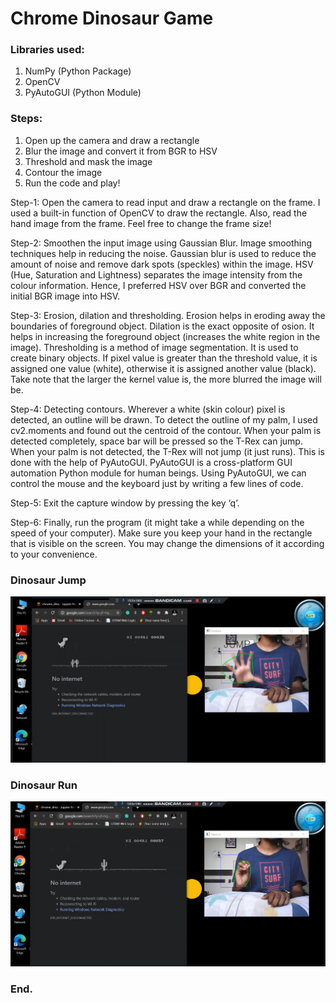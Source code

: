 # Chrome Dinosaur Game

### Libraries used:
1. NumPy (Python Package)
2. OpenCV
3. PyAutoGUI (Python Module)

### Steps:
1. Open up the camera and draw a rectangle
2. Blur the image and convert it from BGR to HSV
3. Threshold and mask the image
4. Contour the image
5. Run the code and play!

Step-1: Open the camera to read input and draw a rectangle on the frame. I used a built-in function of OpenCV to draw the rectangle. Also, read the hand image from the frame. Feel free to change the frame size!

Step-2: Smoothen the input image using Gaussian Blur. Image smoothing techniques help in reducing the noise. Gaussian blur is used to reduce the amount of noise and remove dark spots (speckles) within the image. HSV (Hue, Saturation and Lightness) separates the image intensity from the colour information. Hence, I preferred HSV over BGR and converted the initial BGR image into HSV.

Step-3: Erosion, dilation and thresholding. Erosion helps in eroding away the boundaries of foreground object. Dilation is the exact opposite of osion. It helps in increasing the foreground object (increases the white region in the image). Thresholding is a method of image segmentation. It is used to create binary objects. If pixel value is greater than the threshold value, it is assigned one value (white), otherwise it is assigned another value (black). Take note that the larger the kernel value is, the more blurred the image will be.

Step-4: Detecting contours. Wherever a white (skin colour) pixel is detected, an outline will be drawn. To detect the outline of my palm, I used cv2.moments and found out the centroid of the contour. When your palm is detected completely, space bar will be pressed so the T-Rex can jump. When your palm is not detected, the T-Rex will not jump (it just runs). This is done with the help of PyAutoGUI. PyAutoGUI is a cross-platform GUI automation Python module for human beings. Using PyAutoGUI, we can control the mouse and the keyboard just by writing a few lines of code.

Step-5: Exit the capture window by pressing the key ‘q’.

Step-6: Finally, run the program (it might take a while depending on the speed of your computer). Make sure you keep your hand in the rectangle that is visible on the screen. You may change the dimensions of it according to your convenience.

### Dinosaur Jump
<img src="jump_dino.png">

### Dinosaur Run
<img src="rest_dino.png">

### End.


 
